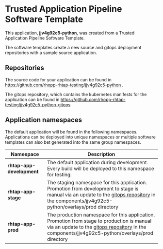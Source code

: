 # Trusted Application Pipeline Software Template

This application, **jjv4g92c5-python**, was created from a Trusted Application Pipeline Software Template.

The software templates create a new source and gitops deployment repositories with a sample source application. 

## Repositories

The source code for your application can be found in [https://github.com/rhopp-rhtap-testing/jjv4g92c5-python ](https://github.com/rhopp-rhtap-testing/jjv4g92c5-python ).
 
The gitops repository, which contains the kubernetes manifests for the application can be found in 
[https://github.com/rhopp-rhtap-testing/jjv4g92c5-python-gitops ](https://github.com/rhopp-rhtap-testing/jjv4g92c5-python-gitops ) 

## Application namespaces 

The default application will be found in the following namespaces. Applications can be deployed into unique namespaces or multiple software templates can also bet generated into the same group namespaces.  

|  Namespace   |  Description   |  
| -------- | -------- |   
| **rhtap-app-development** | The default application during development. Every build will be deployed to this namespace for testing. | 
| **rhtap-app-stage** | The staging namespace for this application. Promotion from development to stage is manual via an update to the [gitops repository](https://github.com/rhopp-rhtap-testing/jjv4g92c5-python-gitops ) in the components/jjv4g92c5-python/overlays/prod directory |  
| **rhtap-app-prod** | The production namespace for this application. Promotion from stage to production is manual via an update to the [gitops repository](https://github.com/rhopp-rhtap-testing/jjv4g92c5-python-gitops ) in the components/jjv4g92c5-python/overlays/prod directory | 